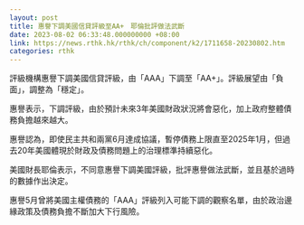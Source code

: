 ```yaml
---
layout: post
title: 惠譽下調美國信貸評級至AA+　耶倫批評做法武斷
date: 2023-08-02 06:33:48.000000000 +08:00
link: https://news.rthk.hk/rthk/ch/component/k2/1711658-20230802.htm
categories: rthk
---
```


評級機構惠譽下調美國信貸評級，由「AAA」下調至「AA+」。評級展望由「負面」，調整為「穩定」。

惠譽表示，下調評級，由於預計未來3年美國財政狀況將會惡化，加上政府整體債務負擔越來越大。

惠譽認為，即使民主共和兩黨6月達成協議，暫停債務上限直至2025年1月，但過去20年美國體現於財政及債務問題上的治理標準持續惡化。

美國財長耶倫表示，不同意惠譽下調美國評級，批評惠譽做法武斷，並且基於過時的數據作出決定。

惠譽5月曾將美國主權債務的「AAA」評級列入可能下調的觀察名單，由於政治邊緣政策及債務負擔不斷加大下行風險。
